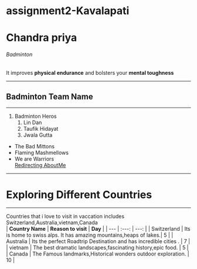 # assignment2-Kavalapati
# Chandra priya
###### Badminton
It improves **physical endurance** and bolsters your **mental toughness**

---

## Badminton Team Name

---

1. Badminton Heros
    1. Lin Dan
    2. Taufik Hidayat
    3. Jwala Gutta
* The Bad Mittons
* Flaming Mashmellows
* We are Warriors <br>
[Redirecting AboutMe](https://github.com/Chandrapriya2613/assignment2-Kavalapati/blob/main/AboutMe.md)    

---
# Exploring Different Countries
---
Countries that i love to visit in vaccation includes Switzerland,Australia,vietnam,Canada <br>
| **Country Name** | **Reason to visit** | **Day** |
| --- | :---: | ---: |
| Switzerland | Its is home to swiss alps. It has amazing mountains,heaps of lakes.| 5 |
|  Australia  | Its the perfect Roadtrip Destination and has incredible cities . | 7 |
|  vietnam    | The best dramatic landscapes,fascinating history,epic food. | 5 |
|  Canada     | The Famous landmarks,Historical wonders outdoor exploration. | 10 |

